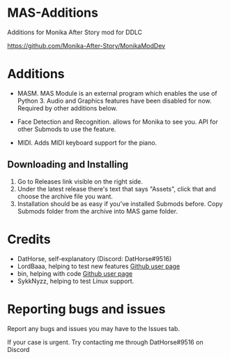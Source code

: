 # MAS-Additions

Additions for Monika After Story mod for DDLC

https://github.com/Monika-After-Story/MonikaModDev


# Additions
* MASM. MAS Module is an external program which enables the use of Python 3. Audio and Graphics features have been disabled for now. Required by other additions below.

* Face Detection and Recognition. allows for Monika to see you. API for other Submods to use the feature.

* MIDI. Adds MIDI keyboard support for the piano.

## Downloading and Installing
1. Go to Releases link visible on the right side.
2. Under the latest release there's text that says "Assets", click that and choose the archive file you want.
3. Installation should be as easy if you've installed Submods before. Copy Submods folder from the archive into MAS game folder.

# Credits

*  DatHorse, self-explanatory (Discord: DatHorse#9516)
*  LordBaaa, helping to test new features [Github user page](https://github.com/LordBaaa)
*  bin, helping with code [Github user page](https://github.com/flumf)
*  SykkNyzz, helping to test Linux support.

# Reporting bugs and issues

Report any bugs and issues you may have to the Issues tab.

If your case is urgent. Try contacting me through DatHorse#9516 on Discord
